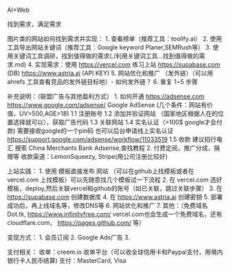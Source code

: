 AI+Web

找到需求，满足需求


图片类的网站如何找到需求并实现：
	1. 查看榜单（推荐工具：toolify.ai）
	2. 使用工具导出网站关键词（推荐工具：Google keyword Planer,SEMRush等）
	3. 使用关键词工具调研，找到值得做的需求(./利用关键词工具...找到值得做的需求.md)
	4. 实现需求：使用 https://vercel.com 练习上站 https://supabase.com (DB) https://www.astria.ai (API KEY)
	5. 网站优化和推广 （发外链）（可以用 ahrefs 工具查看竞品的发外链目标地）- 如何发外链？
	6. 重复 1~5 步骤
	
补充说明：（联盟广告与其他盈利方式）
	1. 如何开通 https://adsense.com https://www.google.com/adsense/  Google AdSense (几个条件：网站有价值，UV>500,AGE>18)
		1.1 注册账号
		1.2 添加并验证网站 （国家地区根据人在的位置选择就可以），获取广告代码
		1.3 关联网站
		1.4 实名认证（>100$ google才会付款) 需要接收google的一个pin码
			也可以后台申请线上实名认证 https://support.google.com/adsense/workflow/11033519
		1.5 收款 建议招行电汇 搜索 China Merchants Bank Adsense,查找教程
	2. 付费定阅，推广分成，捐赠等
		收款渠道：LemonSqueezy, Stripe(用公司注册比较好)


上站实践：
	1. 使用 模板直接发布 网站 （可以在github上找模板或者在 vercel.com 上找模板）可以先随意找几个模板试一下流程
	2. 在 vercel.com 选好模板，deploy,然后关联vercel和github的账号（如已关联，跳过关联步骤）
	3. 在 https://supabase.com 创建数据库
	4. 在 https://www.astria.ai  创建密钥
	5. 部署成功后，再上线域名等，修改DNS等
	6. 网站优化和推广
	7. 其他：（免费域名 Dot.tk, https://www.infinityfree.com/  vercel.com也会生成一个免费域名，还有cloudflare.com， https://pages.github.com/ 等）

变现方式：
	1. 会员订阅
	2. Google Ads广告
	3. 
	
支付相关：
	收单：creem.io 收单平台（可以收全球信用卡和Paypal支付，用境内银行卡人民币结算)
	支付：MasterCard, Visa